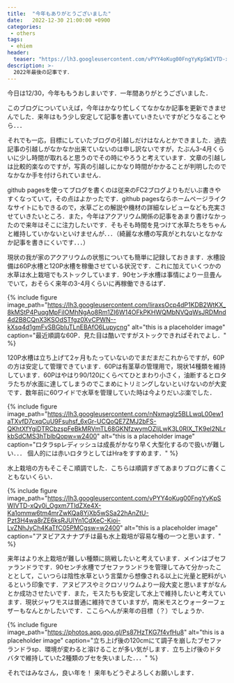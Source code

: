 ```yaml
---
title:  "今年もありがとうございました"
date:   2022-12-30 21:00:00 +0900
categories: 
 - others
tags:
 - ehiem
header:
  teaser: "https://lh3.googleusercontent.com/vPYY4oKug00FngYyKpSWIVTD-xQy0i_Ogxm7TldZXe4X-Ka1ommw6tm4mrZwKQa8YjXb5wSSa22hAnZtU-Pzt3H4wa8rZE6ksRJUlYn1CdXeC-Kioi-LvZNhJyCh4KaTfC05PMCgs"
description: >-
  2022年最後の記事です．
---
```


今日は12/30，今年ももうおしまいです．一年間ありがとうございました．

このブログについていえば，今年はかなり忙しくてなかなか記事を更新できませんでした．来年はもう少し安定して記事を書いていきたいですがどうなることやら．．．

それでも一応，目標にしていたブログの引越しだけはなんとかできました．過去記事の引越しがなかなか出来ていないのは申し訳ないですが，たぶん3-4月くらいに少し時間が取れると思うのでその時にやろうと考えています．文章の引越しは比較的楽なのですが，写真の引越しにかなり時間がかかることが判明したのでなかなか手を付けられていません．

github pagesを使ってブログを書くのは従来のFC2ブログよりもだいぶ書きやすくなっていて，その点はよかったです．github pagesならホームページライクなサイトにもできるので，水草ごとの解説や機材の詳細なレビューなども充実させていきたいところ．また，今年はアクアリウム関係の記事をあまり書けなかったので来年はそこに注力したいです．そもそも時間を見つけて水草たちをちゃんと維持していかないといけませんが．．．（綺麗な水槽の写真がとれないとなかなか記事を書きにくいです．．．）


現状の我が家のアクアリウムの状態についても簡単に記録しておきます．水槽設備は60P水槽と120P水槽を稼働させている状況です．これに加えていくつかの水草は水上栽培でもストックしています．90センチ水槽は事情により一旦畳んでいて，おそらく来年の3-4月くらいに再稼働できるはず．

{% include figure image_path="https://lh3.googleusercontent.com/IiraxsOcp4dP1KDB2WtKX_8kMStP4PuqgMpFiIOMhNgAo8Rm1ZI6W14OFkPKHWQMbNVQqWsJRDMnd4d2B8CQnX3KSOdSTfgz0XvCPWN--kXsq4d1gmFvSBGbIuTLnEBAfO6Lupycng" alt="this is a placeholder image" caption="最近順調な60P．見た目は酷いですがストックできればそれでよし．" %}


120P水槽は立ち上げて2ヶ月もたっていないのでまだまだこれからですが，60Pの方は安定して管理できています．60Pは有茎草の管理用で，現状14種類を維持しています．60Pはやはり90/120にくらべてひとまわり小さく，油断するとロタラたちが水面に達してしまうのでこまめにトリミングしないといけないのが大変です．数年前に60ワイドで水草を管理していた時は今よりだいぶ楽でした．

{% include figure image_path="https://lh3.googleusercontent.com/nNxmaglz5BLLwqL00ew1aTXvfD7cxqCuU9Fsuhsf_6xGr-UCQoQE7ZMJ2bFS-QKhtXfYgiDTRCbzspFeBkMRVmTL68GKNfzwymOZljLwK3L0RlX_TK9el2NLrkbSdCMS3hTblbQopw=w2400" alt="this is a placeholder image" caption="ロタラspレディッシュは成長がかなり早く大型化するので扱いが難しい．．． 個人的には赤いロタラとしてはHraをすすめます．" %}


水上栽培の方もそこそこ順調でした．こちらは順調すぎてあまりブログに書くこともないくらい．

{% include figure image_path="https://lh3.googleusercontent.com/vPYY4oKug00FngYyKpSWIVTD-xQy0i_Ogxm7TldZXe4X-Ka1ommw6tm4mrZwKQa8YjXb5wSSa22hAnZtU-Pzt3H4wa8rZE6ksRJUlYn1CdXeC-Kioi-LvZNhJyCh4KaTfC05PMCgsw=w2400" alt="this is a placeholder image" caption="アヌビアスナナプチは最も水上栽培が容易な種の一つと思います．" %}

来年はより水上栽培が難しい種類に挑戦したいと考えています．メインはブセファランドラです．90センチ水槽でブセファランドラを管理してみて分かったこととして，こいつらは陰性水草という言葉から想像される以上に光量と肥料がいるという印象です．アヌビアスやミクロソリウムより一段大変と思いますがなんとか成功させたいです．また，モスたちも安定して水上で維持したいと考えています．現状ジャワモスは普通に維持できていますが，南米モスとウォーターフェザーもなんとかしたいです．ここらへんが来年の目標（？）でしょうか．

{% include figure image_path="https://photos.app.goo.gl/Ps87HzTKG7f4vfHu8" alt="this is a placeholder image" caption="立ち上げ後の120cmにて調子を崩したブセファランドラsp．環境が変わると溶けることが多い気がします．立ち上げ後のドタバタで維持していた2種類のブセを失いました．．．" %}

それではみなさん，良い年を！ 来年もどうぞよろしくお願いします．

























